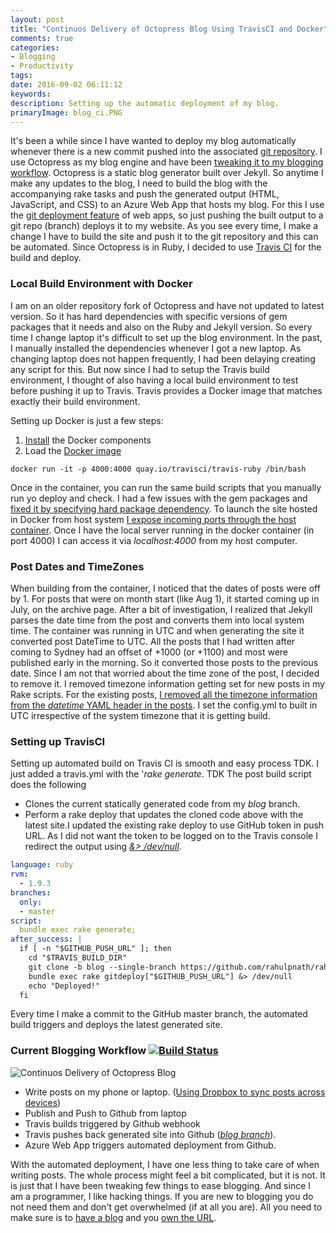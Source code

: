 ```yaml
---
layout: post
title: "Continuos Delivery of Octopress Blog Using TravisCI and Docker"
comments: true
categories: 
- Blogging
- Productivity
tags: 
date: 2016-09-02 06:11:12
keywords: 
description: Setting up the automatic deployment of my blog.
primaryImage: blog_ci.PNG
---
```


It's been a while since I have wanted to deploy my blog automatically whenever there is a new commit pushed into the associated [git repository](https://github.com/rahulpnath/rahulpnath.com). I use Octopress as my blog engine and have been [tweaking it to my blogging workflow](http://www.rahulpnath.com/blog/optimizing-octopress-workflow-for-new-posts/). Octopress is a static blog generator built over Jekyll. So anytime I make any updates to the blog, I need to build the blog with the accompanying rake tasks and push the generated output (HTML, JavaScript, and CSS) to an Azure Web App that hosts my blog. For this I use the [git deployment feature](https://azure.microsoft.com/en-us/documentation/articles/web-sites-deploy/#continuousdeployment) of web apps, so just pushing the built output to a git repo (branch) deploys it to my website. As you see every time, I make a change I have to build the site and push it to the git repository and this can be automated. Since Octopress is in Ruby, I decided to use [Travis CI](https://travis-ci.org/) for the build and deploy.

### Local Build Environment with Docker

I am on an older repository fork of Octopress and have not updated to latest version. So it has hard dependencies with specific versions of gem packages that it needs and also on the Ruby and Jekyll version. So every time I change laptop it's difficult to set up the blog environment. In the past, I manually installed the dependencies whenever I got a new laptop. As changing laptop does not happen frequently, I had been delaying creating any script for this. But now since I had to setup the Travis build environment, I thought of also having a local build environment to test before pushing it up to Travis. Travis provides a Docker image that matches exactly their build environment. 

Setting up Docker is just a few steps:

1. [Install](https://docs.docker.com/docker-for-windows/) the Docker components   
2. Load the [Docker image](https://quay.io/organization/travisci)   

``` text
docker run -it -p 4000:4000 quay.io/travisci/travis-ruby /bin/bash
```
Once in the container, you can run the same build scripts that you manually run yo deploy and check. I had a few issues with the gem packages and [fixed it by specifying hard package dependency](https://github.com/rahulpnath/rahulpnath.com/commit/abefbf58e3696384c7931d5a4918239a41700106#diff-8b7db4d5cc4b8f6dc8feb7030baa2478). To launch the site hosted in Docker from host system [I expose incoming ports through the host container](https://github.com/wsargent/docker-cheat-sheet#exposing-ports). Once I have the local server running in the docker container (in port 4000) I can access it via *localhost:4000* from my host computer.

### Post Dates and TimeZones

When building from the container, I noticed that the dates of posts were off by 1. For posts that were on month start (like Aug 1), it started coming up in July, on the archive page. After a bit of investigation, I realized that Jekyll parses the date time from the post and converts them into local system time. The container was running in UTC and when generating the site it converted post DateTime to UTC. All the posts that I had written after coming to Sydney had an offset of +1000 (or +1100) and most were published early in the morning. So it converted those posts to the previous date. 
Since I am not that worried about the time zone of the post, I decided to remove it. I removed timezone information getting set for new posts in my Rake scripts. For the existing posts, [I removed all the timezone information from the *datetime* YAML header in the posts](https://github.com/rahulpnath/rahulpnath.com/commit/1d8902fa69a1aad9ad6615ee3c47e3474b6cd263). I set the config.yml to built in UTC irrespective of the system timezone that it is getting build.
  
### Setting up TravisCI
Setting up automated build on Travis CI is smooth and easy process TDK. I just added a travis.yml with the '*rake generate*. TDK The post build script does the following

- Clones the current statically generated code from my *blog* branch.  
- Perform a rake deploy that updates the cloned code above with the latest site.I updated the existing rake deploy to use GitHub token in push URL. As I did not want the token to be logged on to the Travis console I redirect the output using *[&> /dev/null](http://askubuntu.com/questions/12098/what-does-outputting-to-dev-null-accomplish-in-bash-scripts)*.

``` yml
language: ruby
rvm:
  - 1.9.3
branches:
  only:
  - master
script: 
  bundle exec rake generate;
after_success: |
  if [ -n "$GITHUB_PUSH_URL" ]; then
    cd "$TRAVIS_BUILD_DIR"
    git clone -b blog --single-branch https://github.com/rahulpnath/rahulpnath.com.git _azure &> /dev/null
    bundle exec rake gitdeploy["$GITHUB_PUSH_URL"] &> /dev/null
    echo "Deployed!"
  fi
```   

Every time I make a commit to the GitHub master branch, the automated build triggers and deploys the latest generated site.  

### Current Blogging Workflow [![Build Status](https://travis-ci.org/rahulpnath/rahulpnath.com.svg?branch=master)](https://travis-ci.org/rahulpnath/rahulpnath.com)

<img class="center" alt="Continuos Delivery of Octopress Blog" src="{{ site.images_root}}/blog_ci.PNG" />

- Write posts on my phone or laptop. ([Using Dropbox to sync posts across devices](http://www.rahulpnath.com/blog/optimizing-octopress-workflow-for-new-posts/))
- Publish and Push to Github from laptop
- Travis builds triggered by Github webhook
- Travis pushes back generated site into Github (*[blog branch](https://github.com/rahulpnath/rahulpnath.com/tree/blog)*).
- Azure Web App triggers automated deployment from Github.

With the automated deployment, I have one less thing to take care of when writing posts. The whole process might feel a bit complicated, but it is not. It is just that I have been tweaking few things to ease blogging. And since I am a programmer, I like hacking things. If you are new to blogging you do not need them and don't get overwhelmed (if at all you are). All you need to make sure is to [have a blog](http://www.rahulpnath.com/blog/get-started-with-your-blog/) and you [own the URL](http://www.rahulpnath.com/blog/own-your-urls/).



